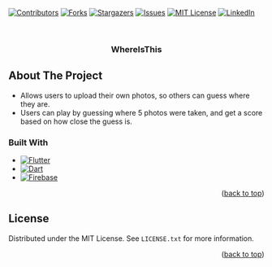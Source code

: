 <a name="readme-top"></a>

[![Contributors](https://img.shields.io/github/contributors/your-username/your-repo.svg)](https://github.com/AustinNorquist/WhereIsThis/graphs/contributors)
[![Forks](https://img.shields.io/github/forks/your-username/your-repo.svg)](https://github.com/AustinNorquist/WhereIsThis/network/members)
[![Stargazers](https://img.shields.io/github/stars/your-username/your-repo.svg)](https://github.com/AustinNorquist/WhereIsThis/stargazers)
[![Issues](https://img.shields.io/github/issues/your-username/your-repo.svg)](https://github.com/AustinNorquist/WhereIsThis/issues)
[![MIT License](https://img.shields.io/github/license/your-username/your-repo.svg)](https://opensource.org/licenses/MIT)
[![LinkedIn](https://img.shields.io/badge/LinkedIn-your--username-blue.svg)](https://www.linkedin.com/in/austin-norquist/)



<!-- PROJECT LOGO -->
<br />
<div align="center">
  <h3 align="center">WhereIsThis</h3>
</div>

<!-- ABOUT THE PROJECT -->
## About The Project

* Allows users to upload their own photos, so others can guess where they are.
* Users can play by guessing where 5 photos were taken, and get a score based on how close the guess is.

### Built With

* [![Flutter](https://img.shields.io/badge/Flutter-2.8.0-blue)](https://flutter.dev/)
* [![Dart](https://img.shields.io/badge/Dart-2.15.0-blue)](https://dart.dev/)
* [![Firebase](https://img.shields.io/badge/Firebase-9.0.0-orange)](https://firebase.google.com/)

<p align="right">(<a href="#readme-top">back to top</a>)</p>

<!-- LICENSE -->
## License

Distributed under the MIT License. See `LICENSE.txt` for more information.

<p align="right">(<a href="#readme-top">back to top</a>)</p>
